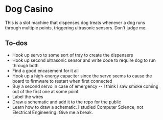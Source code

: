 Dog Casino
==========

This is a slot machine that dispenses dog treats whenever a dog runs through multiple points, triggering ultrasonic sensors. Don't judge me.

To-dos
---
* Hook up servo to some sort of tray to create the dispensers
* Hook up second ultrasonic sensor and write code to require dog to run through both
* Find a good encasement for it all
* Hook up a high-energy capaciter since the servo seems to cause the board to firmware to restart when first connected
* Buy a second servo in case of emergency -- I think I saw smoke coming out of the first one at some point
* Label the wires
* Draw a schematic and add it to the repo for the public
* Learn how to draw a schematic. I studied Computer Science, not Electrical Engineering. Give me a break.
